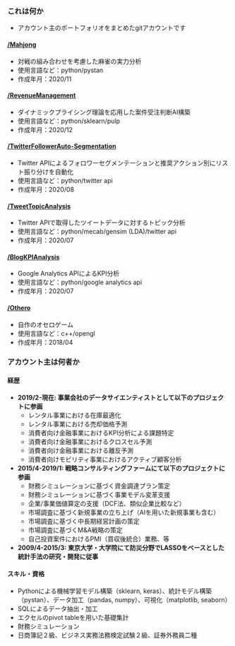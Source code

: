 ### これは何か
- アカウント主のポートフォリオをまとめたgitアカウントです
#### [/Mahjong](https://github.com/MizusakoSadanobu/Portfolio/tree/master/Mahjong)
- 対戦の組み合わせを考慮した麻雀の実力分析
- 使用言語など：python/pystan
- 作成年月：2020/11
#### [/RevenueManagement](https://github.com/MizusakoSadanobu/Portfolio/tree/master/RevenueManagement)
- ダイナミックプライシング理論を応用した案件受注判断AI構築
- 使用言語など：python/sklearn/pulp
- 作成年月：2020/12
#### [/TwitterFollowerAuto-Segmentation](https://github.com/MizusakoSadanobu/Portfolio/tree/master/TwitterFollowerAuto-Segmentation)
- Twitter APIによるフォロワーセグメンテーションと推奨アクション別にリスト振り分けを自動化
- 使用言語など：python/twitter api
- 作成年月：2020/08
#### [/TweetTopicAnalysis](https://github.com/MizusakoSadanobu/Portfolio/tree/master/TweetTopicAnalysis)
- Twitter APIで取得したツイートデータに対するトピック分析
- 使用言語など：python/mecab/gensim (LDA)/twitter api
- 作成年月：2020/07
#### [/BlogKPIAnalysis](https://github.com/MizusakoSadanobu/Portfolio/tree/master/BlogKPIAnalysis)
- Google Analytics APIによるKPI分析
- 使用言語など：python/google analytics api
- 作成年月：2020/07
#### [/Othero](https://github.com/MizusakoSadanobu/Portfolio/tree/master/Othero)
- 自作のオセロゲーム
- 使用言語など：c++/opengl
- 作成年月：2018/04



### アカウント主は何者か
#### 経歴
- **2019/2-現在: 事業会社のデータサイエンティストとして以下のプロジェクトに参画**
	- レンタル事業における在庫最適化
	- レンタル事業における売却価格予測
	- 消費者向け金融事業におけるKPI分析による課題特定
	- 消費者向け金融事業におけるクロスセル予測
	- 消費者向け金融事業における離反予測
	- 消費者向けモビリティ事業におけるアクティブ顧客分析
- **2015/4-2019/1: 戦略コンサルティングファームにて以下のプロジェクトに参画**
	- 財務シミュレーションに基づく資金調達プラン策定
	- 財務シミュレーションに基づく事業モデル変革支援
	- 企業/事業価値算定の支援（DCF法、類似企業比較など）
	- 市場調査に基づく新規事業の立ち上げ（AIを用いた新規事業も含む）
	- 市場調査に基づく中長期経営計画の策定
	- 市場調査に基づくM&A戦略の策定
	- 自己投資案件におけるPMI（買収後統合）業務、等
- **2009/4-2015/3: 東京大学・大学院にて防災分野でLASSOをベースとした統計手法の研究・開発に従事**

#### スキル・資格
- Pythonによる機械学習モデル構築（sklearn, keras）、統計モデル構築（pystan）、データ加工（pandas, numpy）、可視化（matplotlib, seaborn）
- SQLによるデータ抽出・加工
- エクセルのpivot tableを用いた基礎集計
- 財務シミュレーション
- 日商簿記２級、ビジネス実務法務検定試験２級、証券外務員二種

<!--stackedit_data:
eyJoaXN0b3J5IjpbMTk3MTI2OTEwNywyNDE1Njc5MzgsMTAzNz
IyNDE1Niw3ODE5MzUwMyw4NDg2MTAyMDAsLTE5ODgwODEsLTUz
NDczMTY5MywtMTc0OTA4OTUwOSw0MDY2NTU4MzIsMTcxODQ4MD
Q4NywtMTIzMjI5MjU1MSw5Mzg4ODMzOTYsMjczNDMyNjA4LDIz
NzkwNDU1OCwyNzAzMDgyNCwxNjEzMzY1Njc3LDczMDk5ODExNl
19
-->